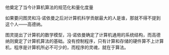他奠定了当今计算机算法的规范化和量化度量

如果要问图灵和冯·诺依曼之后对计算机科学贡献最大的人是谁，那就不得不提到这个人——高德纳。

图灵提出了计算机的数学模型，冯·诺依曼确定了计算机通用的系统结构，而高德纳则奠定了计算机算法的基础。没有控制程序，只有计算和存储的硬件算不上计算机，程序是计算机所必不可少的，而程序的灵魂，就在于算法。


